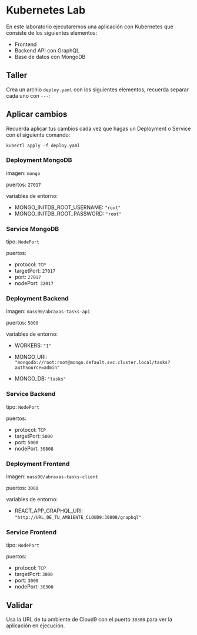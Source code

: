 # Kubernetes Lab

En este laboratorio ejecutaremos una aplicación con Kubernetes que consiste de los siguientes elementos:

- Frontend
- Backend API con GraphQL
- Base de datos con MongoDB

## Taller

Crea un archio `deploy.yaml` con los siguientes elementos, recuerda separar cada uno con `---`:

## Aplicar cambios

Recuerda aplicar tus cambios cada vez que hagas un Deployment o Service con el siguiente comando:

```
kubectl apply -f deploy.yaml
```

### Deployment MongoDB

imagen: `mongo`

puertos: `27017`

variables de entorno:

- MONGO_INITDB_ROOT_USERNAME: `"root"`
- MONGO_INITDB_ROOT_PASSWORD: `"root"`

### Service MongoDB

tipo: `NodePort`

puertos:

- protocol: `TCP`
- targetPort: `27017`
- port: `27017`
- nodePort: `32017`

### Deployment Backend

imagen: `mass90/abraxas-tasks-api`

puertos: `5000`

variables de entorno:

- WORKERS: `"1"`

- MONGO_URI: `"mongodb://root:root@mongo.default.svc.cluster.local/tasks?authSource=admin"`

- MONGO_DB: `"tasks"`

### Service Backend

tipo: `NodePort`

puertos:

- protocol: `TCP`
- targetPort: `5000`
- port: `5000`
- nodePort: `30808`

### Deployment Frontend

imagen: `mass90/abraxas-tasks-client`

puertos: `3000`

variables de entorno:

- REACT_APP_GRAPHQL_URI: `"http://URL_DE_TU_AMBIENTE_CLOUD9:30808/graphql"`

### Service Frontend

tipo: `NodePort`

puertos:

- protocol: `TCP`
- targetPort: `3000`
- port: `3000`
- nodePort: `30300`

## Validar

Usa la URL de tu ambiente de Cloud9 con el puerto `30300` para ver la aplicación en ejecución.
